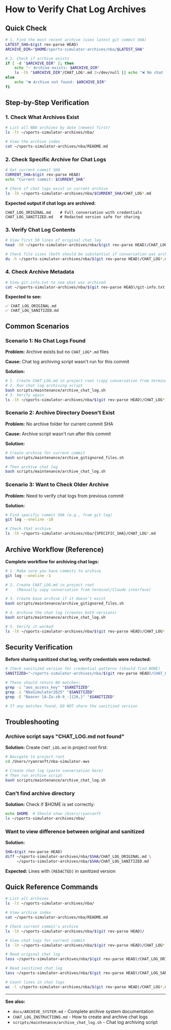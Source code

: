 # How to Verify Chat Log Archives

## Quick Check

```bash
# 1. Find the most recent archive (uses latest git commit SHA)
LATEST_SHA=$(git rev-parse HEAD)
ARCHIVE_DIR="$HOME/sports-simulator-archives/nba/$LATEST_SHA"

# 2. Check if archive exists
if [ -d "$ARCHIVE_DIR" ]; then
    echo "✅ Archive exists: $ARCHIVE_DIR"
    ls -lh "$ARCHIVE_DIR"/CHAT_LOG*.md 2>/dev/null || echo "❌ No chat logs found"
else
    echo "❌ Archive not found: $ARCHIVE_DIR"
fi
```

## Step-by-Step Verification

### 1. Check What Archives Exist

```bash
# List all NBA archives by date (newest first)
ls -lt ~/sports-simulator-archives/nba/

# View the archive index
cat ~/sports-simulator-archives/nba/README.md
```

### 2. Check Specific Archive for Chat Logs

```bash
# Get current commit SHA
CURRENT_SHA=$(git rev-parse HEAD)
echo "Current commit: $CURRENT_SHA"

# Check if chat logs exist in current archive
ls -lh ~/sports-simulator-archives/nba/$CURRENT_SHA/CHAT_LOG*.md
```

**Expected output if chat logs are archived:**
```
CHAT_LOG_ORIGINAL.md    # Full conversation with credentials
CHAT_LOG_SANITIZED.md   # Redacted version safe for sharing
```

### 3. Verify Chat Log Contents

```bash
# View first 50 lines of original chat log
head -50 ~/sports-simulator-archives/nba/$(git rev-parse HEAD)/CHAT_LOG_ORIGINAL.md

# Check file sizes (both should be substantial if conversation was archived)
du -h ~/sports-simulator-archives/nba/$(git rev-parse HEAD)/CHAT_LOG*.md
```

### 4. Check Archive Metadata

```bash
# View git-info.txt to see what was archived
cat ~/sports-simulator-archives/nba/$(git rev-parse HEAD)/git-info.txt
```

**Expected to see:**
```
✅ CHAT_LOG_ORIGINAL.md
✅ CHAT_LOG_SANITIZED.md
```

## Common Scenarios

### Scenario 1: No Chat Logs Found

**Problem:** Archive exists but no `CHAT_LOG*.md` files

**Cause:** Chat log archiving script wasn't run for this commit

**Solution:**
```bash
# 1. Create CHAT_LOG.md in project root (copy conversation from terminal)
# 2. Run chat log archiving script
bash scripts/maintenance/archive_chat_log.sh
# 3. Verify again
ls -lh ~/sports-simulator-archives/nba/$(git rev-parse HEAD)/CHAT_LOG*.md
```

### Scenario 2: Archive Directory Doesn't Exist

**Problem:** No archive folder for current commit SHA

**Cause:** Archive script wasn't run after this commit

**Solution:**
```bash
# Create archive for current commit
bash scripts/maintenance/archive_gitignored_files.sh

# Then archive chat log
bash scripts/maintenance/archive_chat_log.sh
```

### Scenario 3: Want to Check Older Archive

**Problem:** Need to verify chat logs from previous commit

**Solution:**
```bash
# Find specific commit SHA (e.g., from git log)
git log --oneline -10

# Check that archive
ls -lh ~/sports-simulator-archives/nba/{SPECIFIC_SHA}/CHAT_LOG*.md
```

## Archive Workflow (Reference)

**Complete workflow for archiving chat logs:**

```bash
# 1. Make sure you have commits to archive
git log --oneline -1

# 2. Create CHAT_LOG.md in project root
#    (Manually copy conversation from terminal/Claude interface)

# 3. Create base archive if it doesn't exist
bash scripts/maintenance/archive_gitignored_files.sh

# 4. Archive the chat log (creates both versions)
bash scripts/maintenance/archive_chat_log.sh

# 5. Verify it worked
ls -lh ~/sports-simulator-archives/nba/$(git rev-parse HEAD)/CHAT_LOG*.md
```

## Security Verification

**Before sharing sanitized chat log, verify credentials were redacted:**

```bash
# Check sanitized version for credential patterns (should find NONE)
SANITIZED="~/sports-simulator-archives/nba/$(git rev-parse HEAD)/CHAT_LOG_SANITIZED.md"

# These should return NO matches:
grep -i "aws_access_key" "$SANITIZED"
grep -i "NbaSimulator2025" "$SANITIZED"
grep -E "Bearer [A-Za-z0-9_-]{20,}" "$SANITIZED"

# If any matches found, DO NOT share the sanitized version
```

## Troubleshooting

### Archive script says "CHAT_LOG.md not found"

**Solution:** Create `CHAT_LOG.md` in project root first:
```bash
# Navigate to project root
cd /Users/ryanranft/nba-simulator-aws

# Create chat log (paste conversation here)
# Then run archive script
bash scripts/maintenance/archive_chat_log.sh
```

### Can't find archive directory

**Solution:** Check if $HOME is set correctly:
```bash
echo $HOME  # Should show /Users/ryanranft
ls ~/sports-simulator-archives/nba/
```

### Want to view difference between original and sanitized

**Solution:**
```bash
SHA=$(git rev-parse HEAD)
diff ~/sports-simulator-archives/nba/$SHA/CHAT_LOG_ORIGINAL.md \
     ~/sports-simulator-archives/nba/$SHA/CHAT_LOG_SANITIZED.md
```

**Expected:** Lines with `[REDACTED]` in sanitized version

## Quick Reference Commands

```bash
# List all archives
ls -lt ~/sports-simulator-archives/nba/

# View archive index
cat ~/sports-simulator-archives/nba/README.md

# Check current commit's archive
ls -lh ~/sports-simulator-archives/nba/$(git rev-parse HEAD)/

# View chat logs for current commit
ls -lh ~/sports-simulator-archives/nba/$(git rev-parse HEAD)/CHAT_LOG*.md

# Read original chat log
less ~/sports-simulator-archives/nba/$(git rev-parse HEAD)/CHAT_LOG_ORIGINAL.md

# Read sanitized chat log
less ~/sports-simulator-archives/nba/$(git rev-parse HEAD)/CHAT_LOG_SANITIZED.md

# Count lines in chat logs
wc -l ~/sports-simulator-archives/nba/$(git rev-parse HEAD)/CHAT_LOG*.md
```

---

**See also:**
- `docs/ARCHIVE_SYSTEM.md` - Complete archive system documentation
- `CHAT_LOG_INSTRUCTIONS.md` - How to create and archive chat logs
- `scripts/maintenance/archive_chat_log.sh` - Chat log archiving script